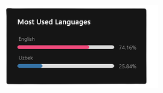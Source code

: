 ![image](https://raw.githubusercontent.com/ndoniyor/ndoniyor/main/Capture-removebg-preview-removebg-preview.png)
